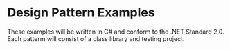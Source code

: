 # Design Pattern Examples 

These examples will be written in C# and conform to the .NET Standard 2.0. Each patterm will consist of a class library and testing project.
